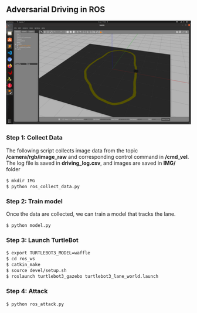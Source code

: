 ## Adversarial Driving in ROS

![](adversarial-ros-driving.png)



### Step 1: Collect Data

The following script collects image data from the topic **/camera/rgb/image_raw** and corresponding control command in **/cmd_vel**. The log file is saved  in **driving_log.csv**, and images are saved in **IMG/** folder

```
$ mkdir IMG 
$ python ros_collect_data.py
```



### Step 2: Train model

Once the data are collected, we can train a model that tracks the lane.

```
$ python model.py
```



### Step 3: Launch TurtleBot

```
$ export TURTLEBOT3_MODEL=waffle
$ cd ros_ws
$ catkin_make
$ source devel/setup.sh
$ roslaunch turtlebot3_gazebo turtlebot3_lane_world.launch
```



### Step 4: Attack

```
$ python ros_attack.py
```

